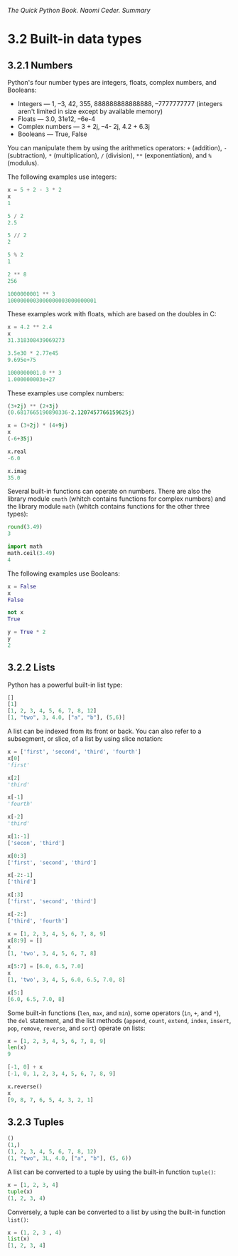 <i>The Quick Python Book. Naomi Ceder. Summary</i>

# 3.2 Built-in data types</h1>
## 3.2.1 Numbers</h2>

Python's four number types are integers, floats, complex numbers, and Booleans:

- Integers — 1, –3, 42, 355, 888888888888888, –7777777777 (integers aren't limited in size except by available memory)
- Floats — 3.0, 31e12, –6e-4
- Complex numbers — 3 + 2j, –4- 2j, 4.2 + 6.3j
- Booleans — True, False

You can manipulate them by using the arithmetics operators: `+` (addition), `-` (subtraction), `*` (multiplication), `/` (division), `**` (exponentiation), and `%` (modulus).

The following examples use integers:

```python
x = 5 + 2 - 3 * 2
x
1
```
```python
5 / 2
2.5
```
```python
5 // 2
2
```
```python
5 % 2
1
```
```python
2 ** 8
256
```
```python
1000000001 ** 3
1000000003000000003000000001
```

These examples work with floats, which are based on the doubles in C:

```python
x = 4.2 ** 2.4
x
31.318308439069273
```
```python
3.5e30 * 2.77e45
9.695e+75
```
```python
1000000001.0 ** 3
1.000000003e+27
```

These examples use complex numbers:

```python
(3+2j) ** (2+3j)
(0.6817665190890336-2.1207457766159625j)
```
```python
x = (3+2j) * (4+9j)
x
(-6+35j)
```
```python
x.real
-6.0
```
```python
x.imag
35.0
```

Several built-in functions can operate on numbers. There are also the library module `cmath` (whitch contains functions for complex numbers) and the library module `math` (whitch contains functions for the other three types):
```python
round(3.49)
3
```
```python
import math
math.ceil(3.49)
4
```
The following examples use Booleans:
```python
x = False
x
False
```
```python
not x
True
```
```python
y = True * 2
y
2
```

## 3.2.2 Lists

Python has a powerful built-in list type:

```python
[]
[1]
[1, 2, 3, 4, 5, 6, 7, 8, 12]
[1, "two", 3, 4.0, ["a", "b"], (5,6)]
```

A list can be indexed from its front or back. You can also refer to a subsegment, or slice, of a list by using slice notation:

```python
x = ['first', 'second', 'third', 'fourth']
x[0]
'first'
```
```python
x[2]
'third'
```
```python
x[-1]
'fourth'
```
```python
x[-2]
'third'
```
```python
x[1:-1]
['secon', 'third']
```
```python
x[0:3]
['first', 'second', 'third']
```
```python
x[-2:-1]
['third']
```
```python
x[:3]
['first', 'second', 'third']
```
```python
x[-2:]
['third', 'fourth']
```
```python
x = [1, 2, 3, 4, 5, 6, 7, 8, 9]
x[8:9] = []
x
[1, 'two', 3, 4, 5, 6, 7, 8]
```
```python
x[5:7] = [6.0, 6.5, 7.0]
x
[1, 'two', 3, 4, 5, 6.0, 6.5, 7.0, 8]
```
```python
x[5:]
[6.0, 6.5, 7.0, 8]
```

Some built-in functions (`len`, `max`, and `min`), some operators (`in`, `+`, and `*`), the `del` statement, and the list methods (`append`, `count`, `extend`, `index`, `insert`, `pop`, `remove`, `reverse`, and `sort`) operate on lists:

```python
x = [1, 2, 3, 4, 5, 6, 7, 8, 9]
len(x)
9
```
```python
[-1, 0] + x
[-1, 0, 1, 2, 3, 4, 5, 6, 7, 8, 9]
```
```python
x.reverse()
x
[9, 8, 7, 6, 5, 4, 3, 2, 1]
```

## 3.2.3 Tuples

```python
()
(1,)
(1, 2, 3, 4, 5, 6, 7, 8, 12)
(1, "two", 3L, 4.0, ["a", "b"], (5, 6))
```

A list can be converted to a tuple by using the built-in function `tuple()`:

```python
x = [1, 2, 3, 4]
tuple(x)
(1, 2, 3, 4)
```

Conversely, a tuple can be converted to a list by using the built-in function `list()`:

```python
x = (1, 2, 3 , 4)
list(x)
[1, 2, 3, 4]
```
